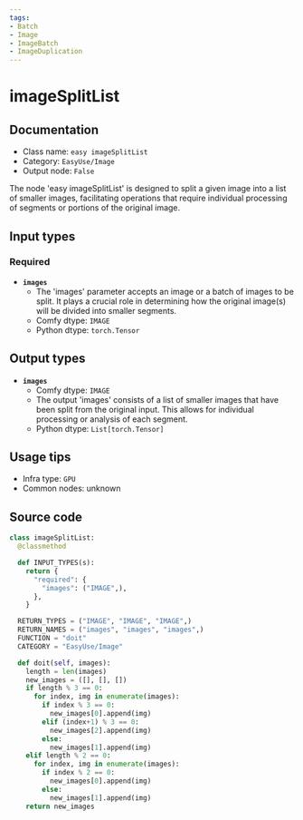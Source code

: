 ```yaml
---
tags:
- Batch
- Image
- ImageBatch
- ImageDuplication
---
```


# imageSplitList
## Documentation
- Class name: `easy imageSplitList`
- Category: `EasyUse/Image`
- Output node: `False`

The node 'easy imageSplitList' is designed to split a given image into a list of smaller images, facilitating operations that require individual processing of segments or portions of the original image.
## Input types
### Required
- **`images`**
    - The 'images' parameter accepts an image or a batch of images to be split. It plays a crucial role in determining how the original image(s) will be divided into smaller segments.
    - Comfy dtype: `IMAGE`
    - Python dtype: `torch.Tensor`
## Output types
- **`images`**
    - Comfy dtype: `IMAGE`
    - The output 'images' consists of a list of smaller images that have been split from the original input. This allows for individual processing or analysis of each segment.
    - Python dtype: `List[torch.Tensor]`
## Usage tips
- Infra type: `GPU`
- Common nodes: unknown


## Source code
```python
class imageSplitList:
  @classmethod

  def INPUT_TYPES(s):
    return {
      "required": {
        "images": ("IMAGE",),
      },
    }

  RETURN_TYPES = ("IMAGE", "IMAGE", "IMAGE",)
  RETURN_NAMES = ("images", "images", "images",)
  FUNCTION = "doit"
  CATEGORY = "EasyUse/Image"

  def doit(self, images):
    length = len(images)
    new_images = ([], [], [])
    if length % 3 == 0:
      for index, img in enumerate(images):
        if index % 3 == 0:
          new_images[0].append(img)
        elif (index+1) % 3 == 0:
          new_images[2].append(img)
        else:
          new_images[1].append(img)
    elif length % 2 == 0:
      for index, img in enumerate(images):
        if index % 2 == 0:
          new_images[0].append(img)
        else:
          new_images[1].append(img)
    return new_images

```
